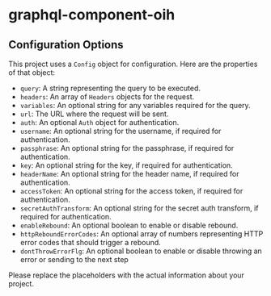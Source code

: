 # graphql-component-oih

## Configuration Options

This project uses a `Config` object for configuration. Here are the properties of that object:

- `query`: A string representing the query to be executed.
- `headers`: An array of `Headers` objects for the request.
- `variables`: An optional string for any variables required for the query.
- `url`: The URL where the request will be sent.
- `auth`: An optional `Auth` object for authentication.
- `username`: An optional string for the username, if required for authentication.
- `passphrase`: An optional string for the passphrase, if required for authentication.
- `key`: An optional string for the key, if required for authentication.
- `headerName`: An optional string for the header name, if required for authentication.
- `accessToken`: An optional string for the access token, if required for authentication.
- `secretAuthTransform`: An optional string for the secret auth transform, if required for authentication.
- `enableRebound`: An optional boolean to enable or disable rebound.
- `httpReboundErrorCodes`: An optional array of numbers representing HTTP error codes that should trigger a rebound.
- `dontThrowErrorFlg`: An optional boolean to enable or disable throwing an error or sending to the next step

Please replace the placeholders with the actual information about your project.